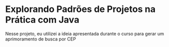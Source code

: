 # Explorando Padrões de Projetos na Prática com Java

Nesse projeto, eu utilizei a ideia apresentada durante o curso para gerar um aprimoramento de busca por CEP
